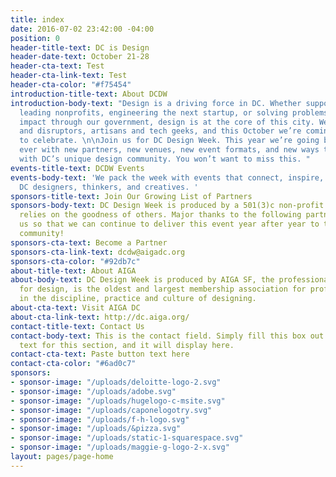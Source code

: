 ```yaml
---
title: index
date: 2016-07-02 23:42:00 -04:00
position: 0
header-title-text: DC is Design
header-date-text: October 21-28
header-cta-text: Test
header-cta-link-text: Test
header-cta-color: "#f75454"
introduction-title-text: About DCDW
introduction-body-text: "Design is a driving force in DC. Whether supporting the nation’s
  leading nonprofits, engineering the next startup, or solving problems with real
  impact through our government, design is at the core of this city. We’re makers
  and disruptors, artisans and tech geeks, and this October we’re coming together
  to celebrate. \n\nJoin us for DC Design Week. This year we’re going bigger than
  ever with new partners, new venues, new event formats, and new ways to interact
  with DC’s unique design community. You won’t want to miss this. "
events-title-text: DCDW Events
events-body-text: 'We pack the week with events that connect, inspire, and showcase
  DC designers, thinkers, and creatives. '
sponsors-title-text: Join Our Growing List of Partners
sponsors-body-text: DC Design Week is produced by a 501(3)c non-profit and therefore
  relies on the goodness of others. Major thanks to the following partners for supporting
  us so that we can continue to deliver this event year after year to the DC design
  community!
sponsors-cta-text: Become a Partner
sponsors-cta-link-text: dcdw@aigadc.org
sponsors-cta-color: "#92db7c"
about-title-text: About AIGA
about-body-text: DC Design Week is produced by AIGA SF, the professional association
  for design, is the oldest and largest membership association for professionals engaged
  in the discipline, practice and culture of designing.
about-cta-text: Visit AIGA DC
about-cta-link-text: http://dc.aiga.org/
contact-title-text: Contact Us
contact-body-text: This is the contact field. Simply fill this box out with the contact
  text for this section, and it will display here.
contact-cta-text: Paste button text here
contact-cta-color: "#6ad0c7"
sponsors:
- sponsor-image: "/uploads/deloitte-logo-2.svg"
- sponsor-image: "/uploads/adobe.svg"
- sponsor-image: "/uploads/hugelogo-c-msite.svg"
- sponsor-image: "/uploads/caponelogotry.svg"
- sponsor-image: "/uploads/f-h-logo.svg"
- sponsor-image: "/uploads/&pizza.svg"
- sponsor-image: "/uploads/static-1-squarespace.svg"
- sponsor-image: "/uploads/maggie-g-logo-2-x.svg"
layout: pages/page-home
---
```


